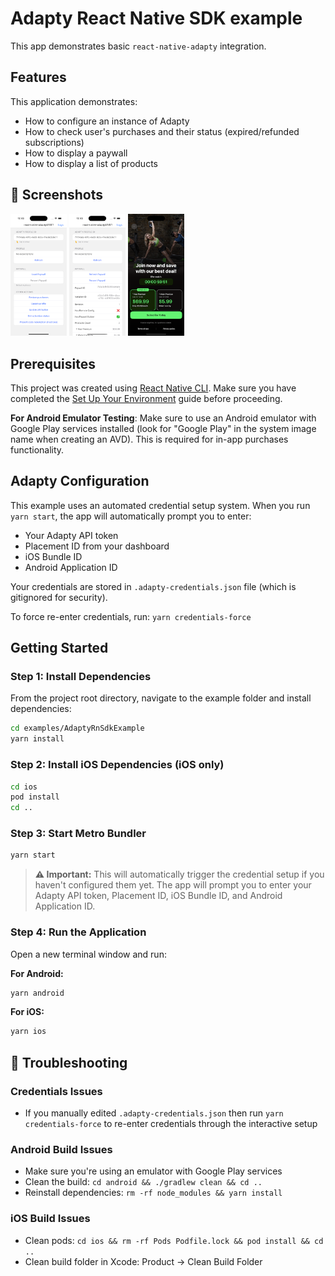 # Adapty React Native SDK example
This app demonstrates basic `react-native-adapty` integration.

## Features
This application demonstrates:
* How to configure an instance of Adapty
* How to check user's purchases and their status (expired/refunded subscriptions)
* How to display a paywall
* How to display a list of products

## 📱 Screenshots

<div align="left">
  <img src="./screenshots/main-screen.png" width="90" alt="Main Screen" />
  <img src="./screenshots/paywall-loaded.png" width="90" alt="Paywall Loaded" />
  <img src="./screenshots/paywall-shown.png" width="90" alt="Paywall Shown" />
</div>

## Prerequisites 
This project was created using [React Native CLI](https://reactnative.dev/docs/environment-setup). Make sure you have completed the [Set Up Your Environment](https://reactnative.dev/docs/set-up-your-environment) guide before proceeding.

**For Android Emulator Testing**: Make sure to use an Android emulator with Google Play services installed (look for "Google Play" in the system image name when creating an AVD). This is required for in-app purchases functionality.

## Adapty Configuration

This example uses an automated credential setup system. When you run `yarn start`, the app will automatically prompt you to enter:
- Your Adapty API token
- Placement ID from your dashboard
- iOS Bundle ID
- Android Application ID
   
Your credentials are stored in `.adapty-credentials.json` file (which is gitignored for security).

To force re-enter credentials, run: `yarn credentials-force`

## Getting Started

### Step 1: Install Dependencies

From the project root directory, navigate to the example folder and install dependencies:

```bash
cd examples/AdaptyRnSdkExample
yarn install
```

### Step 2: Install iOS Dependencies (iOS only)

```bash
cd ios
pod install
cd ..
```

### Step 3: Start Metro Bundler

```bash
yarn start
```

> **⚠️ Important:** This will automatically trigger the credential setup if you haven't configured them yet. The app will prompt you to enter your Adapty API token, Placement ID, iOS Bundle ID, and Android Application ID.

### Step 4: Run the Application

Open a new terminal window and run:

**For Android:**
```bash
yarn android
```

**For iOS:**
```bash
yarn ios
```

## 🔧 Troubleshooting

### Credentials Issues
- If you manually edited `.adapty-credentials.json` then run `yarn credentials-force` to re-enter credentials through the interactive setup

### Android Build Issues
- Make sure you're using an emulator with Google Play services
- Clean the build: `cd android && ./gradlew clean && cd ..`
- Reinstall dependencies: `rm -rf node_modules && yarn install`

### iOS Build Issues
- Clean pods: `cd ios && rm -rf Pods Podfile.lock && pod install && cd ..`
- Clean build folder in Xcode: Product → Clean Build Folder



